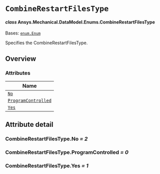 # `CombineRestartFilesType`

<a id="ansys.mechanical.stubs.v242.Ansys.Mechanical.DataModel.Enums.CombineRestartFilesType"></a>

#### *class* Ansys.Mechanical.DataModel.Enums.CombineRestartFilesType

Bases: [`enum.Enum`](https://docs.python.org/3/library/enum.html#enum.Enum)

Specifies the CombineRestartFilesType.

<!-- !! processed by numpydoc !! -->

<a id="overview"></a>

## Overview

### Attributes

| Name |
| ------------------------------------------------------------------- |
| [`No`](#CombineRestartFilesType.No) |
| [`ProgramControlled`](#CombineRestartFilesType.ProgramControlled) |
| [`Yes`](#CombineRestartFilesType.Yes) |

<a id="attribute-detail"></a>

## Attribute detail

<a id="CombineRestartFilesType.No"></a>

### CombineRestartFilesType.No *= 2*

<a id="CombineRestartFilesType.ProgramControlled"></a>

### CombineRestartFilesType.ProgramControlled *= 0*

<a id="CombineRestartFilesType.Yes"></a>

### CombineRestartFilesType.Yes *= 1*


